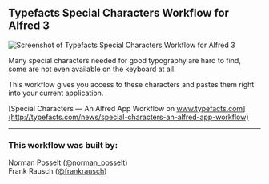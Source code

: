 ## Typefacts Special Characters Workflow for Alfred 3

![](http://typefacts.com/wordpress/wp-content/themes/barthelme/images/_uploads/01.jpg "Screenshot of Typefacts Special Characters Workflow for Alfred 3")

Many special characters needed for good typography are hard to find, some are not even available on the keyboard at all.

This workflow gives you access to these characters and pastes them right into your current application.

[Special Characters — An Alfred App Workflow on www.typefacts.com](http://typefacts.com/news/special-characters-an-alfred-app-workflow)

---

### This workflow was built by:
Norman Posselt ([@norman_posselt](https://twitter.com/norman_posselt))  
Frank Rausch ([@frankrausch](https://twitter.com/frankrausch))